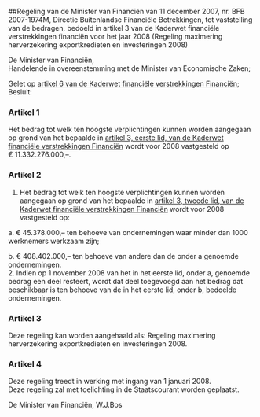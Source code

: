 <meta http-equiv='Content-Type' content='text/html; charset=utf-8' />

##Regeling van de Minister van Financiën van 11 december 2007, nr. BFB 2007-1974M, Directie Buitenlandse Financiële Betrekkingen, tot vaststelling van de bedragen, bedoeld in artikel 3 van de Kaderwet financiële verstrekkingen financiën voor het jaar 2008 (Regeling maximering herverzekering exportkredieten en investeringen 2008)

De Minister van Financiën,  
Handelende in overeenstemming met de Minister van Economische Zaken;

Gelet op [artikel 6 van de Kaderwet financiële verstrekkingen Financiën](../../../../../../../../../wet/kaderwet/financiële/verstrekkingen/financiën/BWBR0007886/README.md);
Besluit:    

### Artikel  1  

Het bedrag tot welk ten hoogste verplichtingen kunnen worden aangegaan op grond van het bepaalde in [artikel 3, eerste lid, van de Kaderwet financiële verstrekkingen Financiën](../../../../../../../../../wet/kaderwet/financiële/verstrekkingen/financiën/BWBR0007886/README.md) wordt voor 2008 vastgesteld op € 11.332.276.000,–.  

### Artikel  2  

1.  Het bedrag tot welk ten hoogste verplichtingen kunnen worden aangegaan op grond van het bepaalde in [artikel 3, tweede lid, van de Kaderwet financiële verstrekkingen Financiën](../../../../../../../../../wet/kaderwet/financiële/verstrekkingen/financiën/BWBR0007886/README.md) wordt voor 2008 vastgesteld op: 

a. € 45.378.000,– ten behoeve van ondernemingen waar minder dan 1000 werknemers werkzaam zijn;  

b. € 408.402.000,– ten behoeve van andere dan de onder a genoemde ondernemingen.     
2.  Indien op 1 november 2008 van het in het eerste lid, onder a, genoemde bedrag een deel resteert, wordt dat deel toegevoegd aan het bedrag dat beschikbaar is ten behoeve van de in het eerste lid, onder b, bedoelde ondernemingen.   

### Artikel  3  

Deze regeling kan worden aangehaald als: Regeling maximering herverzekering exportkredieten en investeringen 2008.  

### Artikel  4  

Deze regeling treedt in werking met ingang van 1 januari 2008.  
Deze regeling zal met toelichting in de Staatscourant worden geplaatst.  

De 
Minister van Financiën, 
W.J.Bos   
